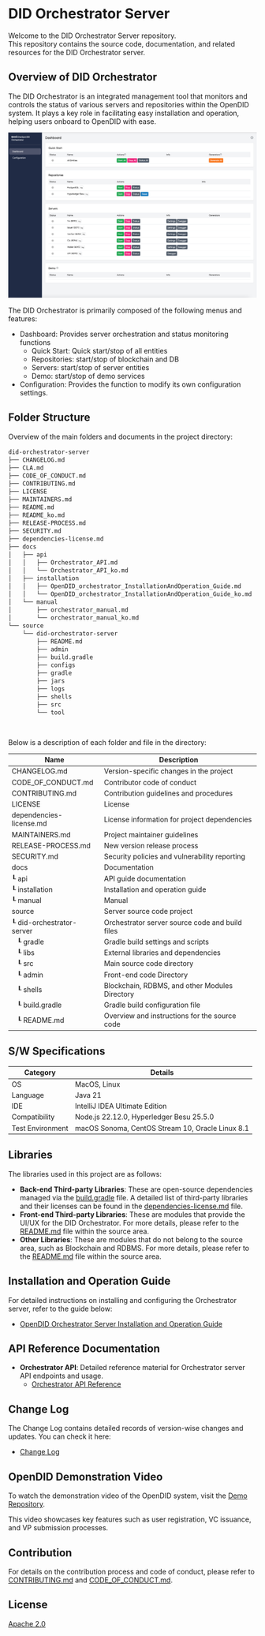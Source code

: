 DID Orchestrator Server
==

Welcome to the DID Orchestrator Server repository. <br>
This repository contains the source code, documentation, and related resources for the DID Orchestrator server.

## Overview of DID Orchestrator
The DID Orchestrator is an integrated management tool that monitors and controls the status of various servers and repositories within the OpenDID system. It plays a key role in facilitating easy installation and operation, helping users onboard to OpenDID with ease.

![Overview](./docs/manual/image/dashboard.png)

The DID Orchestrator is primarily composed of the following menus and features:
- Dashboard: Provides server orchestration and status monitoring functions
  - Quick Start: Quick start/stop of all entities
  - Repositories: start/stop of blockchain and DB
  - Servers: start/stop of server entities
  - Demo: start/stop of demo services
- Configuration: Provides the function to modify its own configuration settings.

## Folder Structure
Overview of the main folders and documents in the project directory:

```
did-orchestrator-server
├── CHANGELOG.md
├── CLA.md
├── CODE_OF_CONDUCT.md
├── CONTRIBUTING.md
├── LICENSE
├── MAINTAINERS.md
├── README.md
├── README_ko.md
├── RELEASE-PROCESS.md
├── SECURITY.md
├── dependencies-license.md
├── docs
│   ├── api
│   │   ├── Orchestrator_API.md
│   │   └── Orchestrator_API_ko.md
│   ├── installation
│   │   ├── OpenDID_orchestrator_InstallationAndOperation_Guide.md
│   │   └── OpenDID_orchestrator_InstallationAndOperation_Guide_ko.md
│   └── manual
│       ├── orchestrator_manual.md
│       └── orchestrator_manual_ko.md
└── source
    └── did-orchestrator-server
        ├── README.md
        ├── admin
        ├── build.gradle
        ├── configs
        ├── gradle
        ├── jars
        ├── logs
        ├── shells
        ├── src
        └── tool
```

<br/>

Below is a description of each folder and file in the directory:

| Name                             | Description                                     |
| -------------------------------- | ---------------------------------------------- |
| CHANGELOG.md                     | Version-specific changes in the project        |
| CODE_OF_CONDUCT.md               | Contributor code of conduct                    |
| CONTRIBUTING.md                  | Contribution guidelines and procedures         |
| LICENSE                          | License                                        |
| dependencies-license.md          | License information for project dependencies   |
| MAINTAINERS.md                   | Project maintainer guidelines                  |
| RELEASE-PROCESS.md               | New version release process                    |
| SECURITY.md                      | Security policies and vulnerability reporting  |
| docs                             | Documentation                                  |
| ┖ api                            | API guide documentation                        |
| ┖ installation                   | Installation and operation guide               |
| ┖ manual                         | Manual                                        |
| source                           | Server source code project                     |
| ┖ did-orchestrator-server        | Orchestrator server source code and build files |
| &nbsp;&nbsp;&nbsp;┖ gradle       | Gradle build settings and scripts              |
| &nbsp;&nbsp;&nbsp;┖ libs         | External libraries and dependencies            |
| &nbsp;&nbsp;&nbsp;┖ src          | Main source code directory                     |
| &nbsp;&nbsp;&nbsp;┖ admin        | Front-end code Directory |
| &nbsp;&nbsp;&nbsp;┖ shells       | Blockchain, RDBMS, and other Modules Directory  |
| &nbsp;&nbsp;&nbsp;┖ build.gradle | Gradle build configuration file                |
| &nbsp;&nbsp;&nbsp;┖ README.md    | Overview and instructions for the source code  |

## S/W Specifications
| Category           | Details                      |
|--------------------|------------------------------|
| OS                | MacOS, Linux                  |
| Language          | Java 21                       |
| IDE               | IntelliJ IDEA Ultimate Edition|
| Compatibility     | Node.js 22.12.0, Hyperledger Besu 25.5.0 |
| Test Environment  | macOS Sonoma, CentOS Stream 10, Oracle Linux 8.1 |

## Libraries

The libraries used in this project are as follows:

- **Back-end Third-party Libraries**: These are open-source dependencies managed via the [build.gradle](source/did-orchestrator-server/build.gradle) file. A detailed list of third-party libraries and their licenses can be found in the [dependencies-license.md](dependencies-license.md) file.
- **Front-end Third-party Libraries**: These are modules that provide the UI/UX for the DID Orchestrator. For more details, please refer to the [README.md](source/did-orchestrator-server/README.md) file within the source area.
- **Other Libraries**: These are modules that do not belong to the source area, such as Blockchain and RDBMS. For more details, please refer to the [README.md](source/did-orchestrator-server/README.md) file within the source area.


## Installation and Operation Guide

For detailed instructions on installing and configuring the Orchestrator server, refer to the guide below:
- [OpenDID Orchestrator Server Installation and Operation Guide](docs/installation/OpenDID_orchestrator_InstallationAndOperation_Guide.md)

## API Reference Documentation

- **Orchestrator API**: Detailed reference material for Orchestrator server API endpoints and usage.
  - [Orchestrator API Reference](docs/api/Orchestrator_API.md)

## Change Log

The Change Log contains detailed records of version-wise changes and updates. You can check it here:
- [Change Log](./CHANGELOG.md)  

## OpenDID Demonstration Video

To watch the demonstration video of the OpenDID system, visit the [Demo Repository](https://github.com/OmniOneID/did-demo-server). <br>

This video showcases key features such as user registration, VC issuance, and VP submission processes.

## Contribution

For details on the contribution process and code of conduct, please refer to [CONTRIBUTING.md](CONTRIBUTING.md) and [CODE_OF_CONDUCT.md](CODE_OF_CONDUCT.md).

## License
[Apache 2.0](LICENSE)

